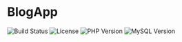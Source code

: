 # BlogApp

![Build Status](https://github.com/vrstanchev/PHP-Projects/blogapp/actions/workflows/main.yml/badge.svg)
![License](https://img.shields.io/badge/license-GNU%20GPL%203.0-blue.svg)
![PHP Version](https://img.shields.io/badge/PHP-%3E%3D7.4-blue.svg)
![MySQL Version](https://img.shields.io/badge/MySQL-%3E%3D5.7-blue.svg)
